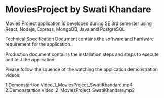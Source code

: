 # MoviesProject by Swati Khandare
Movies Project application is developed during SE 3rd semester using React, Nodejs, Express, MongoDB, Java and PostgreSQL

Technical Specification Document contains the software and hardware requirement for the application.

Production document contains the installation steps and steps to execute and test the application.

Please follow the squence of the watching the application demonstration videos:

  1.Demonstartion Video_1_MoviesProject_SwatiKhandare.mp4
  2.Demonstartion Video_2_MoviesProject_SwatiKhandare.mp2
